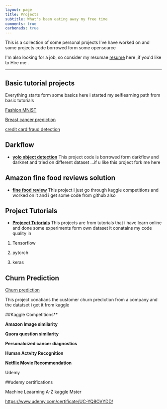 ```yaml
---
layout: page
title: Projects
subtitle: What's been eating away my free time
comments: true
carbonads: true
---
```


This is a collection of some personal projects I've have worked on and some projects code borrowed form some opensource 

I'm also looking for a job, so consider my resumae <a href="/resume">resume</a> here ,if you'd like to Hire me . 


---



## Basic tutorial projects
Everything starts form  some basics here i started my selflearning path from basic tutorials

[Fashion MNIST](https://github.com/geekylax/Fashion-MNIST-CNN)

[Breast cancer prediction](https://github.com/geekylax/Breast_cancer_prediction-svm-)

[credit card fraud detection](https://github.com/geekylax/creditcard-frauddetection)

## Darkflow 
- **[yolo object detection](https://github.com/geekylax/Object_detection)** This project code is borrowed form darkflow and darknet and tried on different dataset ...if u like this project fork me  here

## Amazon fine food reviews solution
- **[fine food review](https://github.com/geekylax/Amazon_fine_food_review_solutions)** This project i just go through kaggle competitions and worked on it and i get some code from github also 

## Project Tutorials
- **[Projecct Tutorials](https://github.com/geekylax/Projects_from_Tutorials)** This  projects are from tutorials that i have learn online and done some experiments form own dataset it conatains my code quality in  

1. Tensorflow

2. pytorch

3. keras

## Churn Prediction 
[Churn prediction](https://github.com/geekylax/Churn_prediction)

This project conatians the customer churn  prediction from a company and the datatset i get it from kaggle 


##Kaggle Competitions** 

**Amazon Image similarity** 


**Quora question similarity** 


**Personaloized cancer diagnostics**



**Human Actvity Recognition**



**Netflix Movie Recommendation**

Udemy 

##udemy certifications 

Machine Leaarning A-Z kaggle Mster

https://www.udemy.com/certificate/UC-YQ8OVYDD/